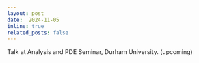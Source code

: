 ```yaml
---
layout: post
date:  2024-11-05
inline: true
related_posts: false
---
```


Talk at Analysis and PDE Seminar, Durham University. (upcoming)

